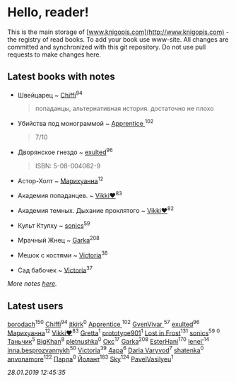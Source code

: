 # Hello, reader!
This is the main storage of [www.knigopis.com](http://www.knigopis.com) - the registry of read books.
To add your book use www-site. All changes are committed and synchronized with this git repository.
Do not use pull requests to make changes here.


## Latest books with notes
* Швейцарец ~ [Chiffi](users/105/105831994080785626680-google)<sup>94</sup>
    > попаданцы, альтернативная история. достаточно не плохо

* Убийства под монограммой ~ [Apprentice ](users/528/52821952-vkontakte)<sup>102</sup>
    > 7/10

* Дворянское гнездо ~ [exulted](users/100/100599204551896265722-google)<sup>96</sup>
    > ISBN: 5-08-004062-9

* Астор-Холт ~ [Марихуанна](users/101/101373950743550846629-google)<sup>12</sup>

* Академия попаданцев. ~ [Vikki❤️](users/178/17876169737876636605-mailru)<sup>83</sup>

* Академия темных. Дыхание проклятого ~ [Vikki❤️](users/178/17876169737876636605-mailru)<sup>82</sup>

* Культ Ктулху ~ [sonics](users/588/5880221-vkontakte)<sup>59</sup>

* Мрачный Жнец ~ [Garka](users/115/115753719718250012620-google)<sup>208</sup>

* Мешок с костями ~ [Victoria](users/113/113794223924688167852-google)<sup>38</sup>

* Сад бабочек ~ [Victoria](users/113/113794223924688167852-google)<sup>37</sup>


_More notes [here](latest_books_with_notes.md)._


## Latest users
[borodach](users/157/15706320-vkontakte)<sup>150</sup> 
[Chiffi](users/105/105831994080785626680-google)<sup>94</sup> 
[jtkirk](users/112/112636450076527802736-google)<sup>0</sup> 
[Apprentice ](users/528/52821952-vkontakte)<sup>102</sup> 
[GvenVivar ](users/158/158266434925901-facebook)<sup>57</sup> 
[exulted](users/100/100599204551896265722-google)<sup>96</sup> 
[Марихуанна](users/101/101373950743550846629-google)<sup>12</sup> 
[Vikki❤️](users/178/17876169737876636605-mailru)<sup>83</sup> 
[Gretta](users/105/105858612625230154829-google)<sup>1</sup> 
[prototype901](users/244/244878889-vkontakte)<sup>1</sup> 
[Lost in Frost](users/103/103293621948650602575-google)<sup>131</sup> 
[sonics](users/588/5880221-vkontakte)<sup>59</sup> 
[](users/108/108937613227591538382-google)<sup>0</sup> 
[Таньчик](users/209/2096581563762610-facebook)<sup>5</sup> 
[BigKhan](users/117/117259947-yandex)<sup>8</sup> 
[pletnushka](users/372/37291068-vkontakte)<sup>0</sup> 
[Окс](users/102/102536471289425216982-google)<sup>17</sup> 
[Garka](users/115/115753719718250012620-google)<sup>208</sup> 
[EsterHani](users/305/30558181-vkontakte)<sup>170</sup> 
[lenel'](users/307/30791168-vkontakte)<sup>14</sup> 
[inna.besprozvannykh](users/733/73323849-yandex)<sup>50</sup> 
[Victoria](users/113/113794223924688167852-google)<sup>39</sup> 
[4apa](users/117/117392596378069249667-google)<sup>6</sup> 
[Daria Varyvod](users/829/829893410524253-facebook)<sup>7</sup> 
[shatenka](users/109/109239518638557679611-google)<sup>0</sup> 
[anvonamore](users/595/5957175-vkontakte)<sup>122</sup> 
[Парда](users/809/8093-vkontakte)<sup>0</sup> 
[Йолант](users/104/104690883692185089260-google)<sup>183</sup> 
[Sky](users/118/118049897850017649660-google)<sup>124</sup> 
[PavelVasilyeu](users/101/101313415532438839738-google)<sup>1</sup> 


_28.01.2019 12:45:35_
